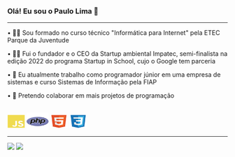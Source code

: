 ###  Olá! Eu sou o Paulo Lima 👋
<hr>
 
 • 👨‍🎓  Sou formado no curso técnico "Informática para Internet" pela ETEC Parque da Juventude
 
 • 👨‍💼  Fui o fundador e o CEO da Startup ambiental Impatec, semi-finalista na edição 2022 do programa Startup in School, cujo o Google tem parceria

 • 📘  Eu atualmente trabalho como programador júnior em uma empresa de sistemas e curso Sistemas de Informação pela FIAP
 
 • 🙂  Pretendo colaborar em mais projetos de programação
 
 
 <div style="display: inline_block"><br>
  <img align="center" alt="icon-JS" height="30" width="40" src="https://raw.githubusercontent.com/devicons/devicon/master/icons/javascript/javascript-plain.svg">
  <img align="center" alt="icon-PHP" height="40" width="50" src="https://raw.githubusercontent.com/devicons/devicon/master/icons/php/php-original.svg">
  <img align="center" alt="icon-HTML" height="30" width="40" src="https://raw.githubusercontent.com/devicons/devicon/master/icons/html5/html5-original.svg">
  <img align="center" alt="icon-CSS" height="30" width="40" src="https://raw.githubusercontent.com/devicons/devicon/master/icons/css3/css3-original.svg">
</div>
<hr>

<div> 
  <a href="https://instagram.com/ph_sxd?igshid=NmQ2ZmYxZjA=" target="_blank"><img src="https://img.shields.io/badge/-Instagram-%23E4405F?style=for-the-badge&logo=instagram&logoColor=white" target="_blank"></a>
 <a href="mailto:paulo7lima@hotmail.com" target="_blank"><img src="https://img.shields.io/badge/Microsoft_Outlook-0078D4?style=for-the-badge&logo=microsoft-outlook&logoColor=white" target="_blank"></a> 
</div>
